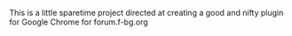 This is a little sparetime project directed at creating a good and nifty plugin for Google Chrome for forum.f-bg.org

